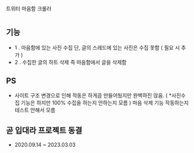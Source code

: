 트위터 마음함 크롤러
#
## 기능
- 1 . 마음함에 있는 사진 수집 단, 글의 스레드에 있는 사진은 수집 못함 ( 필요 시 추가 )
- 2 . 수집한 글의 하트 삭제 즉 마음함에서 글을 삭제함


## PS
- 사이트 구조 변경으로 인해 작동은 하게끔 만들어뒀지만 완벽하진 않음. ( *사진수집 기능은 하지만 100% 수집을 하는지 안하는지 모름 )
마음 삭제 기능 작동하는지 테스트 안해서 모름


## 곧 입대라 프로젝트 동결
- 2020.09.14 ~ 2023.03.03
